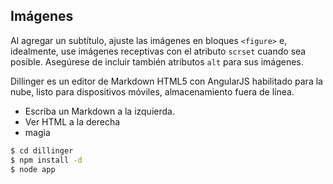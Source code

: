 ## Imágenes

Al agregar un subtítulo, ajuste las imágenes en bloques `<figure>` e, idealmente, use imágenes receptivas con el atributo `scrset` cuando sea posible. Asegúrese de incluir también atributos `alt` para sus imágenes.

Dillinger es un editor de Markdown HTML5 con AngularJS habilitado para la nube, listo para dispositivos móviles, almacenamiento fuera de línea.

- Escriba un Markdown a la izquierda.
- Ver HTML a la derecha
- magia

```sh
$ cd dillinger
$ npm install -d
$ node app
```
